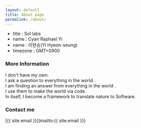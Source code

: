 ```yaml
---
layout: default
title: About page
permalink: /about/
---
```


* title : Sol labs
* name : Cyan Raphael Yi
* name : 이현승(Yi Hyeon-seung)
* timezone : GMT+0900

### More Information

I don't have my own.  
I ask a question to everything in the world .  
I am finding an answer from everything in the world .  
I use them to make the world via code.  
In itself, I become a framework to translate nature to Software.

### Contact me

[{{ site.email }}](mailto:{{ site.email }})
